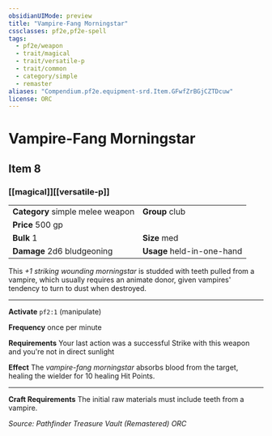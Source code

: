 ```yaml
---
obsidianUIMode: preview
title: "Vampire-Fang Morningstar"
cssclasses: pf2e,pf2e-spell
tags:
  - pf2e/weapon
  - trait/magical
  - trait/versatile-p
  - trait/common
  - category/simple
  - remaster
aliases: "Compendium.pf2e.equipment-srd.Item.GFwfZrBGjCZTDcuw"
license: ORC
---
```

# Vampire-Fang Morningstar
## Item 8
### [[magical]][[versatile-p]]

|  |  |
| -- | -- |
| **Category** simple melee weapon | **Group** club |
| **Price** 500 gp |  |
| **Bulk** 1 | **Size** med |
| **Damage** 2d6 bludgeoning  | **Usage** held-in-one-hand |



This _+1 striking wounding morningstar_ is studded with teeth pulled from a vampire, which usually requires an animate donor, given vampires' tendency to turn to dust when destroyed.

* * *

**Activate** `pf2:1` (manipulate)

**Frequency** once per minute

**Requirements** Your last action was a successful Strike with this weapon and you're not in direct sunlight

**Effect** The _vampire-fang morningstar_ absorbs blood from the target, healing the wielder for 10 healing Hit Points.

* * *

**Craft Requirements** The initial raw materials must include teeth from a vampire.

*Source: Pathfinder Treasure Vault (Remastered)*
*ORC*
